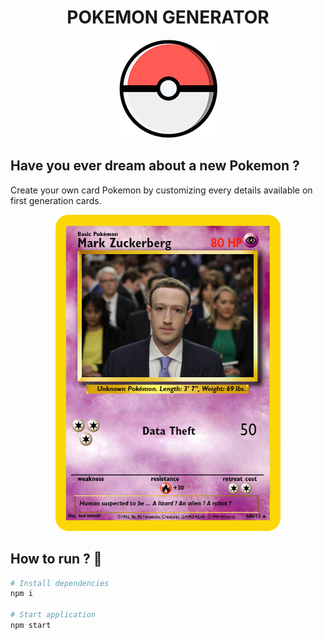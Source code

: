 <h1 align="center">POKEMON GENERATOR</h1>  

<p align='center'>
  <img src="src/assets/img/pokeball.png" />
</p>

## Have you ever dream about a new Pokemon ?  
Create your own card Pokemon by customizing every details available on first generation cards.

<p align='center'>
  <img src="src/assets/img/markinou.png" />
</p>
  
## How to run ? 🚀

``` bash
# Install dependencies
npm i

# Start application
npm start
```
